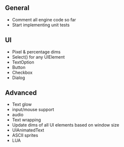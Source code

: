 ## General
<ul>
	<li>Comment all engine code so far</li>
	<li>Start implementing unit tests</li>
</ul>

## UI
<ul>
	<li>Pixel & percentage dims</li>
	<li>Select() for any UIElement</lI>
	<li>TextOption</li>
	<li>Button</li>
	<li>Checkbox</li>
	<li>Dialog</li>
</ul>

## Advanced
<ul>
	<li>Text glow</li>
	<li>input/mouse support</li>
	<li>audio</li>
	<li>Text wrapping</li>
	<li>Update dims of all UI elements based on window size</li>
	<li>UIAnimatedText</li>
	<li>ASCII sprites</li>
	<li>LUA</li>
</ul>